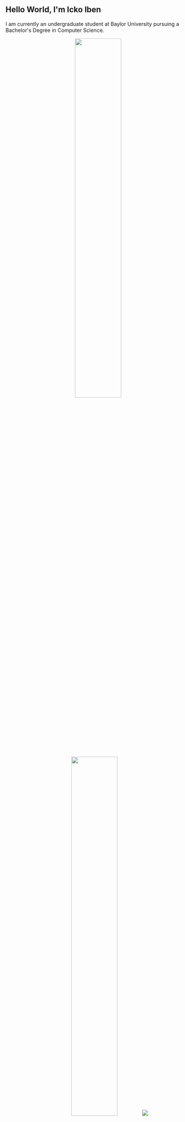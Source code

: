 ## Hello World, I'm Icko Iben

I am currently an undergraduate student at Baylor University pursuing a Bachelor's Degree in Computer Science.

<p align="center">
  <img height="50%" width="auto" src ="https://github-readme-stats.vercel.app/api?username=ickoxii&show_icons=true&count_private=true&theme=vue-dark&hide_border=true&hide=issues,contribs&bg_color=00000000">
  <img height="50%" width="auto" src ="https://github-readme-stats.vercel.app/api/top-langs/?username=ickoxii&layout=compact&hide_border=true&theme=vue-dark&bg_color=00000000&langs_count=6&hide=svelte,html,css">
  <img src ="https://github-readme-streak-stats.herokuapp.com?user=ickoxii&theme=vue-dark&hide_border=true&background=FFFFFF00">
</p>

<h2  align="center">📫 Reach me on</h2>
<p align="center">
  <a target="_blank"href="https://www.linkedin.com/in/icko-iben/"><img src="https://img.shields.io/badge/linkedin-%230077B5.svg?&style=for-the-badge&logo=linkedin&logoColor=white" /></a>&nbsp;&nbsp;&nbsp;&nbsp;
  <a href="mailto:ickoxii@gmail.com?subject=Hello%20Ileri,%20From%20Github"><img src="https://img.shields.io/badge/gmail-%23D14836.svg?&style=for-the-badge&logo=gmail&logoColor=white" /></a>&nbsp;&nbsp;&nbsp;&nbsp;
</p>

### :wrench: What I Work On

* *Languages & Frameworks*: C/C++, Java, Python, Next.js, React, Flask, Spring Boot
* *Specialties*: Full-stack development, APIs, and database-driven applications

### :school: School Projects

* [HotelProject](https://github.com/ickoxii/HotelProject): A Java-based hotel landing page with Swing front-end, enabling room bookings.
* [SeaQuail](https://github.com/ickoxii/SeaQuail): A Python + Flask project leveraging the Lahman baseball database to solve [Immaculate Grid](https://www.immaculategrid.com/) questions.
* [WoofPetAdoptions](https://github.com/ickoxii/WoofPetAdoptions): A pet adoption website with a React and Next.js front-end, Java Spring Boot backend, and hosted on GCP for CI/CD.

### :bulb: Personal Projects

* [Clash of Clans Info Scraper](https://github.com/ickoxii/coc-info-scraper): A tool that interacts with the Clash of Clans API to scrape game data. I wrote this project to sharpen my Java skills and as an introduction to communicated with API's.
* [nsh](https://github.com/ickoxii/nsh): A lightweight shell written in C to improve my C programming skills.
* [Lox Interpreter](https://github.com/ickoxii/loxinterpreter): A compiler written in Java for the Lox Programming language. I followed Robert Nystroms book [Crafting Interpreters](https://www.craftinginterpreters.com/contents.html) to further understand how compilers and interpreters work behind the scenes.

### :page_with_curl: Always Learning

Currently diving deeper into API development...

